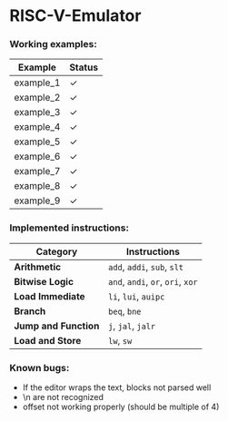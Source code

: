 # RISC-V-Emulator

### Working examples:

| Example | Status |
|---------|--------|
| example_1 | ✓ |
| example_2 | ✓ |
| example_3 | ✓ |
| example_4 | ✓ |
| example_5 | ✓ |
| example_6 | ✓ |
| example_7 | ✓ |
| example_8 | ✓ |
| example_9 | ✓ |

### Implemented instructions:

| Category | Instructions |
|----------|-------------|
| **Arithmetic** | `add`, `addi`, `sub`, `slt` |
| **Bitwise Logic** | `and`, `andi`, `or`, `ori`, `xor` |
| **Load Immediate** | `li`, `lui`, `auipc` |
| **Branch** | `beq`, `bne` |
| **Jump and Function** | `j`, `jal`, `jalr` |
| **Load and Store** | `lw`, `sw` |


### Known bugs:
- If the editor wraps the text, blocks not parsed well
- \n are not recognized
- offset not working properly (should be multiple of 4)